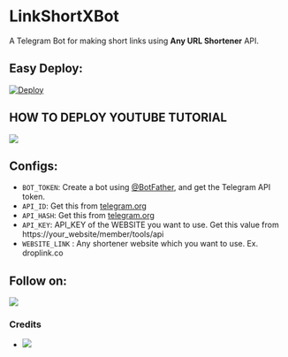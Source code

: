 # LinkShortXBot
A Telegram Bot for making short links using **Any URL Shortener** API.

## Easy Deploy:
[![Deploy](https://www.herokucdn.com/deploy/button.svg)](https://heroku.com/deploy)

## HOW TO DEPLOY YOUTUBE TUTORIAL

<a href="https://youtube.com/c/iconicblogger_official"><img src="https://img.shields.io/badge/How%20To-Deploy-red.svg?logo=Youtube"></a>


## Configs:

* `BOT_TOKEN`: Create a bot using [@BotFather](https://telegram.dog/BotFather), and get the Telegram API token.
* `API_ID`: Get this from [telegram.org](https://my.telegram.org/apps)
* `API_HASH`: Get this from [telegram.org](https://my.telegram.org/apps)
* `API_KEY`: API_KEY of the WEBSITE you want to use. Get this value from https://your_website/member/tools/api
* `WEBSITE_LINK` : Any shortener website which you want to use. Ex. droplink.co


## Follow on:
<p align="left">
<a href="https://github.com/me-santu/"><img src="https://img.shields.io/badge/GitHub-Follow%20on%20GitHub-inactive.svg?logo=github"></a>
</p>

### Credits

* <p align="left">
  <a herf="https://github.com/AbirHasan2005"><img src="https://img.shields.io/badge/Credit-Abir%20Hasan-blue"></a>
  </p>

